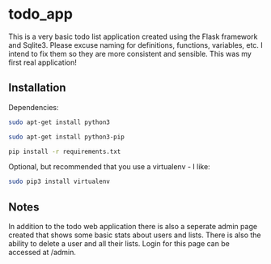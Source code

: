 # todo_app

This is a very basic todo list application created using the Flask framework and Sqlite3. Please excuse naming for definitions, functions, variables, etc. I intend to fix them so they are more consistent and sensible. This was my first real application!

## Installation

Dependencies:

```bash
sudo apt-get install python3

sudo apt-get install python3-pip

pip install -r requirements.txt
```
Optional, but recommended that you use a virtualenv - I like:

```bash
sudo pip3 install virtualenv
```

## Notes

In addition to the todo web application there is also a seperate admin page created that shows some basic stats about users and lists. There is also the ability to delete a user and all their lists. Login for this page can be accessed at /admin.
